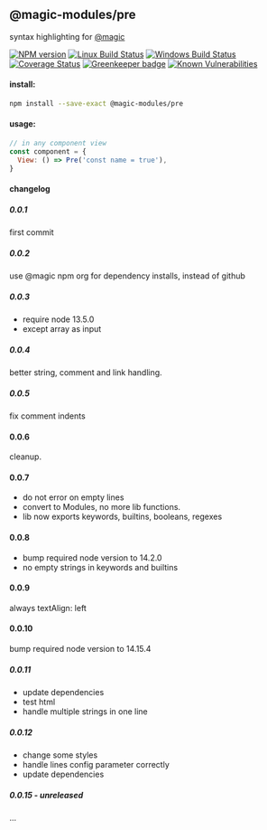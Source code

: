 ## @magic-modules/pre

syntax highlighting for [@magic](https://magic.github.io/core/)

[![NPM version][npm-image]][npm-url]
[![Linux Build Status][travis-image]][travis-url]
[![Windows Build Status][appveyor-image]][appveyor-url]
[![Coverage Status][coveralls-image]][coveralls-url]
[![Greenkeeper badge][greenkeeper-image]][greenkeeper-url]
[![Known Vulnerabilities][snyk-image]][snyk-url]

[npm-image]: https://img.shields.io/npm/v/@magic-modules/pre.svg
[npm-url]: https://www.npmjs.com/package/@magic-modules/pre
[travis-image]: https://img.shields.io/travis/com/magic-modules/pre/master
[travis-url]: https://travis-ci.com/magic-modules/pre
[appveyor-image]: https://img.shields.io/appveyor/ci/magicmodules/pre/master.svg
[appveyor-url]: https://ci.appveyor.com/project/magicmodules/pre/branch/master
[coveralls-image]: https://coveralls.io/repos/github/magic-modules/pre/badge.svg
[coveralls-url]: https://coveralls.io/github/magic-modules/pre
[greenkeeper-image]: https://badges.greenkeeper.io/magic-modules/pre.svg
[greenkeeper-url]: https://badges.greenkeeper.io/magic-modules/pre.svg
[snyk-image]: https://snyk.io/test/github/magic-modules/pre/badge.svg
[snyk-url]: https://snyk.io/test/github/magic-modules/pre

#### install:

```bash
npm install --save-exact @magic-modules/pre
```

#### usage:

```javascript
// in any component view
const component = {
  View: () => Pre('const name = true'),
}
```

#### changelog

##### 0.0.1

first commit

##### 0.0.2

use @magic npm org for dependency installs, instead of github

##### 0.0.3

- require node 13.5.0
- except array as input

##### 0.0.4

better string, comment and link handling.

##### 0.0.5

fix comment indents

#### 0.0.6

cleanup.

#### 0.0.7

- do not error on empty lines
- convert to Modules, no more lib functions.
- lib now exports keywords, builtins, booleans, regexes

#### 0.0.8

- bump required node version to 14.2.0
- no empty strings in keywords and builtins

#### 0.0.9

always textAlign: left

#### 0.0.10

bump required node version to 14.15.4

##### 0.0.11

- update dependencies
- test html
- handle multiple strings in one line

##### 0.0.12

- change some styles
- handle lines config parameter correctly
- update dependencies

##### 0.0.15 - unreleased

...
